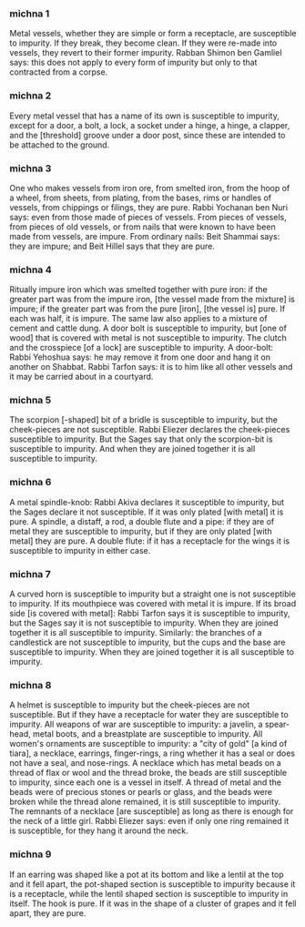 
### michna 1
Metal vessels, whether they are simple or form a receptacle, are susceptible to impurity. If they break, they become clean. If they were re-made into vessels, they revert to their former impurity. Rabban Shimon ben Gamliel says: this does not apply to every form of impurity but only to that contracted from a corpse.

### michna 2
Every metal vessel that has a name of its own is susceptible to impurity, except for a door, a bolt, a lock, a socket under a hinge, a hinge, a clapper, and the [threshold] groove under a door post, since these are intended to be attached to the ground.

### michna 3
One who makes vessels from iron ore, from smelted iron, from the hoop of a wheel, from sheets, from plating, from the bases, rims or handles of vessels, from chippings or filings, they are pure. Rabbi Yochanan ben Nuri says: even from those made of pieces of vessels.  From pieces of vessels, from pieces of old vessels, or from nails that were known to have been made from vessels, are impure. From ordinary nails: Beit Shammai says: they are impure; and Beit Hillel says that they are pure.

### michna 4
Ritually impure iron which was smelted together with pure iron: if the greater part was from the impure iron, [the vessel made from the mixture] is impure; if the greater part was from the pure [iron], [the vessel is] pure. If each was half, it is impure. The same law also applies to a mixture of cement and cattle dung. A door bolt is susceptible to impurity, but [one of wood] that is covered with metal is not susceptible to impurity. The clutch and the crosspiece [of a lock] are susceptible to impurity. A door-bolt: Rabbi Yehoshua says: he may remove it from one door and hang it on another on Shabbat. Rabbi Tarfon says: it is to him like all other vessels and it may be carried about in a courtyard.

### michna 5
The scorpion [-shaped] bit of a bridle is susceptible to impurity, but the cheek-pieces are not susceptible. Rabbi Eliezer declares the cheek-pieces susceptible to impurity. But the Sages say that only the scorpion-bit is susceptible to impurity. And when they are joined together it is all susceptible to impurity.

### michna 6
A metal spindle-knob: Rabbi Akiva declares it susceptible to impurity, but the Sages declare it not susceptible. If it was only plated [with metal] it is pure. A spindle, a distaff, a rod, a double flute and a pipe: if they are of metal they are susceptible to impurity, but if they are only plated [with metal] they are pure. A double flute: if it has a receptacle for the wings it is susceptible to impurity in either case.

### michna 7
A curved horn is susceptible to impurity but a straight one is not susceptible to impurity. If its mouthpiece was covered with metal it is impure. If its broad side [is covered with metal]: Rabbi Tarfon says it is susceptible to impurity, but the Sages say it is not susceptible to impurity. When they are joined together it is all susceptible to impurity. Similarly: the branches of a candlestick are not susceptible to impurity, but the cups and the base are susceptible to impurity. When they are joined together it is all susceptible to impurity.

### michna 8
A helmet is susceptible to impurity but the cheek-pieces are not susceptible. But if they have a receptacle for water they are susceptible to impurity. All weapons of war are susceptible to impurity: a javelin, a spear-head, metal boots, and a breastplate are susceptible to impurity.  All women's ornaments are susceptible to impurity: a "city of gold" [a kind of tiara], a necklace, earrings, finger-rings, a ring whether it has a seal or does not have a seal, and nose-rings. A necklace which has metal beads on a thread of flax or wool and the thread broke, the beads are still susceptible to impurity, since each one is a vessel in itself. A thread of metal and the beads were of precious stones or pearls or glass, and the beads were broken while the thread alone remained, it is still susceptible to impurity. The remnants of a necklace [are susceptible] as long as there is enough for the neck of a little girl.  Rabbi Eliezer says: even if only one ring remained it is susceptible, for they hang it around the neck.

### michna 9
If an earring was shaped like a pot at its bottom and like a lentil at the top and it fell apart, the pot-shaped section is susceptible to impurity because it is a receptacle, while the lentil shaped section is susceptible to impurity in itself. The hook is pure. If it was in the shape of a cluster of grapes and it fell apart, they are pure.
